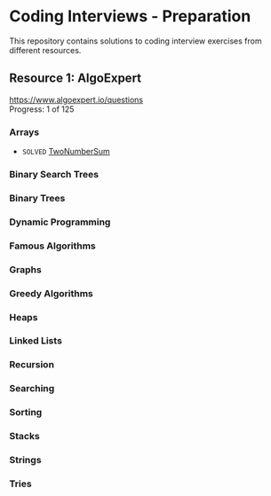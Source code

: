 # Coding Interviews - Preparation
This repository contains solutions to coding interview exercises from different resources.

## Resource 1: AlgoExpert
https://www.algoexpert.io/questions</br>
Progress: 1 of 125

### Arrays
* `SOLVED` [TwoNumberSum](../master/app/src/test/java/com/artishevskym/codinginterviews/solutions/algoexpert/arrays/TwoNumberSum.kt)

### Binary Search Trees
### Binary Trees
### Dynamic Programming
### Famous Algorithms
### Graphs
### Greedy Algorithms
### Heaps
### Linked Lists
### Recursion
### Searching
### Sorting
### Stacks
### Strings
### Tries
